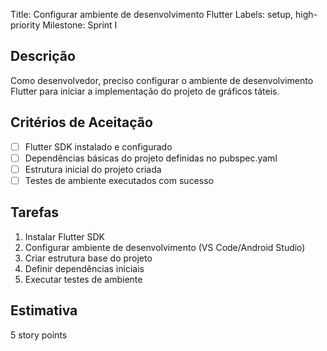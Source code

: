 Title: Configurar ambiente de desenvolvimento Flutter
Labels: setup, high-priority
Milestone: Sprint I

## Descrição
Como desenvolvedor, preciso configurar o ambiente de desenvolvimento Flutter para iniciar a implementação do projeto de gráficos táteis.

## Critérios de Aceitação
- [ ] Flutter SDK instalado e configurado
- [ ] Dependências básicas do projeto definidas no pubspec.yaml
- [ ] Estrutura inicial do projeto criada
- [ ] Testes de ambiente executados com sucesso

## Tarefas
1. Instalar Flutter SDK
2. Configurar ambiente de desenvolvimento (VS Code/Android Studio)
3. Criar estrutura base do projeto
4. Definir dependências iniciais
5. Executar testes de ambiente

## Estimativa
5 story points
